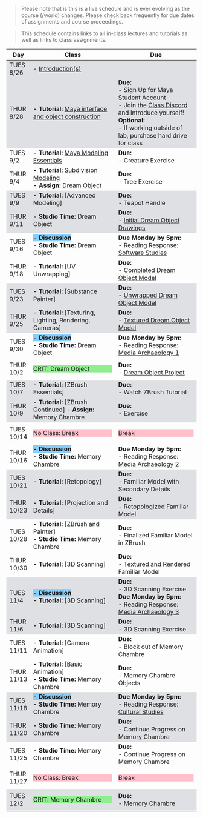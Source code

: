 <!--removes sidebar outline-->
<style>
  tbody tr:nth-child(4n+1),
    tbody tr:nth-child(4n+2) {
  background-color: 
#dee0e3

;
    }
#no-class{
    background-color: pink;
}

</style>

> Please note that is this is a live schedule and is ever evolving as the course (/world) changes. Please check back frequently for due dates of assignments and course proceedings.

> This schedule contains links to all in-class lectures and tutorials as well as links to class assignments.

|Day|Class| Due |
|---|---|---|
|TUES<br>8/26| - [Introduction(s)](./0_Introduction.md)| |
|THUR<br>8/28| **- Tutorial:** [Maya interface and object construction](./1_MayaInterface.md)|**Due:**<br>- Sign Up for Maya Student Account<br>- Join the [Class Discord]() and introduce yourself!<br>**Optional:**<br>- If working outside of lab, purchase hard drive for class|
|TUES<br>9/2|**- Tutorial:** [Maya Modeling Essentials](./2_ModellingEssentials.md)|**Due:**<br>- Creature Exercise|
|THUR<br>9/4|**- Tutorial:** [Subdivision Modeling](./3_SubdivisionModeling.md)<br>**- Assign:** [Dream Object](./dreamobject.md)|**Due:**<br>- Tree Exercise|
|TUES<br>9/9|**- Tutorial:** [Advanced Modeling]|**Due:**<br>- Teapot Handle|
|THUR<br>9/11|- **Studio Time:** Dream Object|**Due:**<br>- [Initial Dream Object Drawings](./dreamobject.md)|
|TUES<br>9/16|<span style = "background-color: lightskyblue;">**- Discussion**</span><br> - **Studio Time:** Dream Object|**Due Monday by 5pm:**<br>- Reading Response: [Software Studies]()|
|THUR<br>9/18|**- Tutorial:** [UV Unwrapping]|**Due:**<br>- [Completed Dream Object Model](./dreamobject.md)|
|TUES<br>9/23|**- Tutorial:** [Substance Painter]|**Due:**<br>- [Unwrapped Dream Object Model](./dreamobject.md)|
|THUR<br>9/25|**- Tutorial:** [Texturing, Lighting, Rendering, Cameras]|**Due:**<br>- [Textured Dream Object Model](./dreamobject.md)|
|TUES<br>9/30|<span style = "background-color: lightskyblue;">**- Discussion**</span><br>**- Studio Time:** Dream Object|**Due Monday by 5pm:**<br> - Reading Response: [Media Archaeology 1]()|
|THUR<br>10/2|<p style="background-color: lightgreen;">CRIT: Dream Object</p>|**Due:**<br>- [Dream Object Project](./dreamobject.md)|
|TUES<br>10/7|**- Tutorial:** [ZBrush Essentials]|**Due:**<br> - Watch ZBrush Tutorial|
|THUR<br>10/9|**- Tutorial:** [ZBrush Continued] **- Assign:** Memory Chambre|**Due:**<br> - Exercise|
|TUES<br>10/14|<p style="background-color: pink;">No Class: Break </p>|<p style="background-color: pink;">Break </p>|
|THUR<br>10/16|<span style = "background-color: lightskyblue;">**- Discussion**</span><br>**- Studio Time:** Memory Chambre|**Due Monday by 5pm:**<br> - Reading Response: [Media Archaeology 2]()|
|TUES<br>10/21|**- Tutorial:** [Retopology]|**Due:**<br> - Familiar Model with Secondary Details|
|THUR<br>10/23|**- Tutorial:** [Projection and Details]|**Due:**<br> - Retopologized Familiar Model|
|TUES<br>10/28|**- Tutorial:** [ZBrush and Painter]<br>**- Studio Time:** Memory Chambre|**Due:**<br> - Finalized Familiar Model in ZBrush|
|THUR<br>10/30|**- Tutorial:** [3D Scanning]|**Due:**<br> - Textured and Rendered Familiar Model|
|TUES<br>11/4|<span style = "background-color: lightskyblue;">**- Discussion**</span><br>**- Tutorial:** [3D Scanning]|**Due:**<br> - 3D Scanning Exercise <br> **Due Monday by 5pm:**<br>- Reading Response: [Media Archaeology 3]()|
|THUR<br>11/6|**- Tutorial:** [3D Scanning]|**Due:**<br> - 3D Scanning Exercise|
|TUES<br>11/11|**- Tutorial:** [Camera Animation]|**Due:**<br> - Block out of Memory Chambre|
|THUR<br>11/13|**- Tutorial:** [Basic Animation]**<br>- Studio Time:** Memory Chambre|**Due:**<br> - Memory Chambre Objects|
|TUES<br>11/18|<span style = "background-color: lightskyblue;">**- Discussion**</span><br>**- Studio Time:** Memory Chambre|**Due Monday by 5pm:**<br>- Reading Response: [Cultural Studies]()|
|THUR<br>11/20|**- Studio Time:** Memory Chambre|**Due:**<br> - Continue Progress on Memory Chambre|
|TUES<br>11/25|**- Studio Time:** Memory Chambre|**Due:**<br>- Continue Progress on Memory Chambre|
|THUR<br>11/27|<p style="background-color: pink;">No Class: Break</p>|<p style="background-color: pink;">Break </p>|
|TUES<br>12/2|<p style="background-color: lightgreen;">CRIT: Memory Chambre</p>|**Due:**<br>- Memory Chambre|








